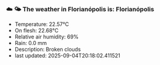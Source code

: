 ### ☁️ 🌤️  The weather in Florianópolis is: Florianópolis

- Temperature: 22.57°C
- On flesh: 22.68°C
- Relative air humidity: 69%
- Rain: 0.0 mm
- Description: Broken clouds
- last updated: 2025-09-04T20:18:02.411521

